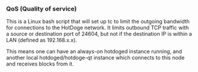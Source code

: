 ### QoS (Quality of service) ###

This is a Linux bash script that will set up tc to limit the outgoing bandwidth for connections to the HotDoge network. It limits outbound TCP traffic with a source or destination port of 24604, but not if the destination IP is within a LAN (defined as 192.168.x.x).

This means one can have an always-on hotdoged instance running, and another local hotdoged/hotdoge-qt instance which connects to this node and receives blocks from it.
